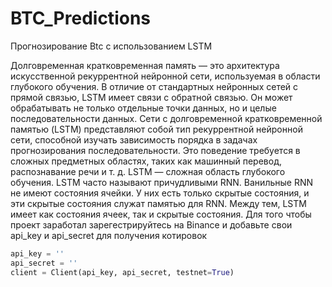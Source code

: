 # BTC_Predictions
Прогнозирование Btc с использованием LSTM

Долговременная кратковременная память — это архитектура искусственной рекуррентной нейронной сети, используемая в области глубокого обучения. В отличие от стандартных нейронных сетей с прямой связью, LSTM имеет связи с обратной связью. Он может обрабатывать не только отдельные точки данных, но и целые последовательности данных. Сети с долговременной кратковременной памятью (LSTM) представляют собой тип рекуррентной нейронной сети, способной изучать зависимость порядка в задачах прогнозирования последовательности. Это поведение требуется в сложных предметных областях, таких как машинный перевод, распознавание речи и т. д. LSTM — сложная область глубокого обучения. LSTM часто называют причудливыми RNN. Ванильные RNN не имеют состояния ячейки. У них есть только скрытые состояния, и эти скрытые состояния служат памятью для RNN. Между тем, LSTM имеет как состояния ячеек, так и скрытые состояния.
Для того чтобы проект заработал зарегестрируйтесь на Binance и добавьте свои api_key и api_secret для получения котировок
~~~python
api_key = ''  
api_secret = ''
client = Client(api_key, api_secret, testnet=True)
~~~
